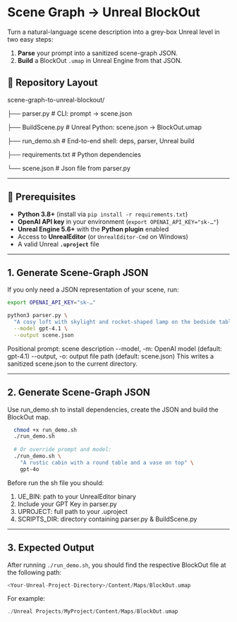 # Scene Graph -> Unreal BlockOut

Turn a natural-language scene description into a grey-box Unreal level in two easy steps:  
1. **Parse** your prompt into a sanitized scene-graph JSON.  
2. **Build** a BlockOut `.umap` in Unreal Engine from that JSON.

## 📂 Repository Layout

scene-graph-to-unreal-blockout/

├── parser.py # CLI: prompt → scene.json

├── BuildScene.py # Unreal Python: scene.json → BlockOut.umap

├── run_demo.sh # End-to-end shell: deps, parser, Unreal build

├── requirements.txt # Python dependencies

└── scene.json # Json file from parser.py

---

## 🔧 Prerequisites

- **Python 3.8+** (install via `pip install -r requirements.txt`)  
- **OpenAI API key** in your environment (`export OPENAI_API_KEY="sk-…"`)  
- **Unreal Engine 5.6+** with the **Python plugin** enabled  
- Access to **UnrealEditor** (or `UnrealEditor-Cmd` on Windows)  
- A valid Unreal **`.uproject`** file

---

## 1. Generate Scene-Graph JSON

If you only need a JSON representation of your scene, run:

```bash
export OPENAI_API_KEY="sk-…"

python3 parser.py \
  "A cosy loft with skylight and rocket-shaped lamp on the bedside table." \
  --model gpt-4.1 \
  --output scene.json
```

Positional prompt: scene description
--model, -m: OpenAI model (default: gpt-4.1)
--output, -o: output file path (default: scene.json)
This writes a sanitized scene.json to the current directory.

---

## 2. Generate Scene-Graph JSON

Use run_demo.sh to install dependencies, create the JSON and build the BlockOut map.

```bash
  chmod +x run_demo.sh
  ./run_demo.sh
  
  # Or override prompt and model:
  ./run_demo.sh \
    "A rustic cabin with a round table and a vase on top" \
    gpt-4o
```

Before run the sh file you should:

1. UE_BIN: path to your UnrealEditor binary
2. Include your GPT Key in parser.py
3. UPROJECT: full path to your .uproject
4. SCRIPTS_DIR: directory containing parser.py & BuildScene.py

--- 

## 3. Expected Output 

After running ```./run_demo.sh```, you should find the respective BlockOut file at the following path:

```swift
<Your-Unreal-Project-Directory>/Content/Maps/BlockOut.umap
```

For example:
```swift
./Unreal Projects/MyProject/Content/Maps/BlockOut.umap
```







